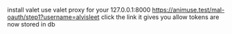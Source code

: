 install valet
use valet proxy for your 127.0.0.1:8000
https://animuse.test/mal-oauth/step1?username=alvisleet
click the link it gives you
allow
tokens are now stored in db